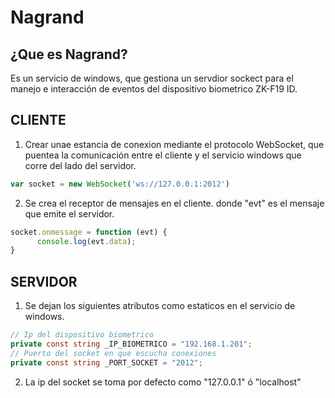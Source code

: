 # Nagrand

## ¿Que es Nagrand?
Es un servicio de windows, que gestiona un servdior sockect para el manejo e interacción de eventos del dispositivo biometrico ZK-F19 ID.

## CLIENTE

1. Crear unae estancia de conexion mediante el protocolo WebSocket, que puentea la comunicación entre el cliente y el servicio windows que corre del lado del servidor.
```js
var socket = new WebSocket('ws://127.0.0.1:2012')
```

2. Se crea el receptor de mensajes en el cliente. donde "evt" es el mensaje que emite el servidor.
```js
socket.onmessage = function (evt) {
      console.log(evt.data);
}
```

## SERVIDOR

1. Se dejan los siguientes atributos como estaticos en el servicio de windows.
```cs
// Ip del dispositivo biometrico
private const string _IP_BIOMETRICO = "192.168.1.201";
// Puerto del socket en que escucha conexiones
private const string _PORT_SOCKET = "2012";
```
2. La ip del socket se toma por defecto como "127.0.0.1" ó "localhost"
